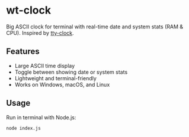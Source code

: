 # wt-clock

Big ASCII clock for terminal with real-time date and system stats (RAM & CPU). Inspired by [tty-clock](https://github.com/XiaoxiaoOU/tty-clock).

## Features
- Large ASCII time display
- Toggle between showing date or system stats
- Lightweight and terminal-friendly
- Works on Windows, macOS, and Linux

## Usage
Run in terminal with Node.js:
```bash
node index.js
